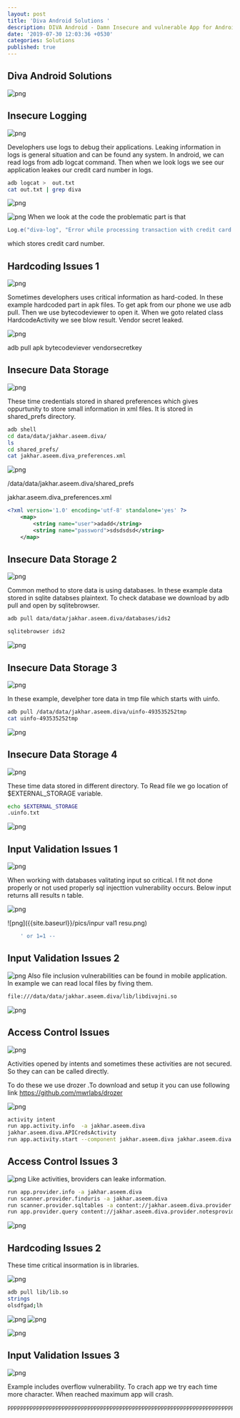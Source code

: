 ```yaml
---
layout: post
title: 'Diva Android Solutions '
description: DIVA Android - Damn Insecure and vulnerable App for Android
date: '2019-07-30 12:03:36 +0530'
categories: Solutions
published: true
---
```


## Diva Android Solutions





![png]({{site.baseurl}}/pics/main.png)


## Insecure Logging

![png]({{site.baseurl}}/pics/insecure.png)

Develophers use logs to debug their applications. Leaking information in logs is general situation and can be found any system. In android, we can read logs from adb logcat command. Then when we look logs we see our application leakes our credit card number in logs.
 
 
```bash
adb logcat >  out.txt
cat out.txt | grep diva
```

![png]({{site.baseurl}}/pics/insecure-2.png)

![png]({{site.baseurl}}/pics/insecure1code.png)
When we look at the code the problematic part is that
  ```java 
Log.e("diva-log", "Error while processing transaction with credit card: " + localEditText.getText().toString());
```
which stores credit card number.


## Hardcoding Issues 1

![png]({{site.baseurl}}/pics/hardcodemain.png)

Sometimes develophers uses critical information as hard-coded. In these example hardcoded part in apk files.
To get apk  from our phone we use adb pull.
Then we use bytecodeviewer to open it. When we goto  related class HardcodeActivity we see blow result. Vendor secret leaked. 

![png]({{site.baseurl}}/pics/hardcode.png)

adb pull apk
bytecodeviever
vendorsecretkey


## Insecure Data Storage

![png]({{site.baseurl}}/pics/indata1main.png)

These time credentials stored in shared preferences which gives oppurtunity to store small information in xml files. It is stored in shared_prefs directory.
  ```bash 
adb shell
cd data/data/jakhar.aseem.diva/
ls
cd shared_prefs/
cat jakhar.aseem.diva_preferences.xml
```

![png]({{site.baseurl}}/pics/indata1code.png)

/data/data/jakhar.aseem.diva/shared_prefs

jakhar.aseem.diva_preferences.xml
```xml
<?xml version='1.0' encoding='utf-8' standalone='yes' ?>
	<map>
	    <string name="user">adadd</string>
	    <string name="password">sdsdsdsd</string>
	</map>
```



## Insecure Data Storage 2
![png]({{site.baseurl}}/pics/indata2main.png)

Common method to store data is using databases. In these example data  stored in sqlite databses plaintext.
To check database we download  by adb pull and open by sqlitebrowser.

```bash
adb pull data/data/jakhar.aseem.diva/databases/ids2

sqlitebrowser ids2
```
![png]({{site.baseurl}}/pics/indata2sli.png)

## Insecure Data Storage 3

![png]({{site.baseurl}}/pics/indata3main.png)

In these example, develpher tore data in tmp file which starts with uinfo.


```bash
adb pull /data/data/jakhar.aseem.diva/uinfo-493535252tmp
cat uinfo-493535252tmp
```
![png]({{site.baseurl}}/pics/indata3code.png)

## Insecure Data Storage 4
![png]({{site.baseurl}}/pics/indata4main.png)

These time data stored in different directory. To Read file we go location of $EXTERNAL_STORAGE variable.
```bash
echo $EXTERNAL_STORAGE
.uinfo.txt
```
![png]({{site.baseurl}}/pics/indata4code.png)

## Input Validation Issues 1
	
![png]({{site.baseurl}}/pics/input1main.png)	
	 	
When working with databases valitating input so critical. I fit not done properly or not used properly sql injecttion vulnerability occurs. Below input returns  alll results n table.

![png]({{site.baseurl}}/pics/input_valiatecode.png)

![png]({{site.baseurl}}/pics/inpur val1 resu.png)

```bash
	' or 1=1 --
```


## Input Validation Issues 2
![png]({{site.baseurl}}/pics/inputval2maiin.png)
Also file  inclusion vulnerabilities can be found  in mobile application. In example we can read local files by fiving them.
```bash
file:///data/data/jakhar.aseem.diva/lib/libdivajni.so
```

![png]({{site.baseurl}}/pics/inputval2res.png)

## Access Control Issues
![png]({{site.baseurl}}/pics/access1main.png)

Activities opened by intents and sometimes these activities are not secured. So they can can be called directly.

To do these we use drozer .To download and setup it you can use following link
https://github.com/mwrlabs/drozer

![png]({{site.baseurl}}/pics/acces1result.png)

```bash	
activity intent 
run app.activity.info  -a jakhar.aseem.diva
jakhar.aseem.diva.APICredsActivity
run app.activity.start --component jakhar.aseem.diva jakhar.aseem.diva.APICredsActivity
```


## Access Control Issues 3


![png]({{site.baseurl}}/pics/access3main.png)
Like activities, broviders can leake information. 
```bash	
run app.provider.info -a jakhar.aseem.diva
run scanner.provider.finduris -a jakhar.aseem.diva
run scanner.provider.sqltables -a content://jakhar.aseem.diva.provider.notesprovider/notes/
run app.provider.query content://jakhar.aseem.diva.provider.notesprovider/notes/
```
![png]({{site.baseurl}}/pics/acces3result.png)

## Hardcoding Issues 2

These time critical insormation is in libraries.

![png]({{site.baseurl}}/pics/hard2main.png)

```bash	
adb pull lib/lib.so
strings
olsdfgad;lh
```
![png]({{site.baseurl}}/pics/hard2code.png)
![png]({{site.baseurl}}/pics/hard2code2.png)

![png]({{site.baseurl}}/pics/hardcode2result.png)

## Input Validation Issues 3

![png]({{site.baseurl}}/pics/access3main.png)

Example includes overflow vulnerability.
To crach app we try each time more character.
When reached maximum app will crash.

```bash	
pppppppppppppppppppppppppppppppppppppppppppppppppppppppppppppppppppppppppppppppppppppppppppppppppppppppppppppppp
```




